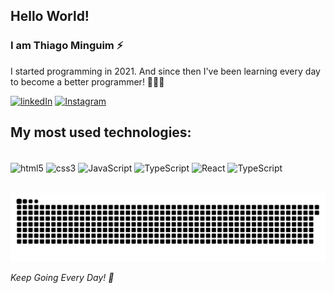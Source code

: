 ## Hello World!
### I am Thiago Minguim ⚡


I started programming in 2021. And since then I've been learning every day to become a better programmer!
🚀🚀🚀</br>

[![linkedIn](https://img.shields.io/badge/LinkedIn-0077B5?style=for-the-badge&logo=linkedin&logoColor=white)](https://www.linkedin.com/in/thiago-minguim-5b0baa209/)
[![Instagram](https://img.shields.io/badge/Instagram-E4405F?style=for-the-badge&logo=instagram&logoColor=white)](https://www.instagram.com/thminguim/)

## My most used technologies:
<div style="display: inline_block"><br/>
<img align="center" alt="html5" src="https://img.shields.io/badge/HTML5-E34F26?style=for-the-badge&logo=html5&logoColor=white"/>
<img align="center" alt="css3" src="https://img.shields.io/badge/CSS3-1572B6?style=for-the-badge&logo=css3&logoColor=white"/>
<img align="center" alt="JavaScript" src="https://img.shields.io/badge/JavaScript-F7DF1E?style=for-the-badge&logo=javascript&logoColor=black"/>
<img align="center" alt="TypeScript" src="https://img.shields.io/badge/TypeScript-007ACC?style=for-the-badge&logo=typescript&logoColor=white"/>
<img align="center" alt="React" src="https://img.shields.io/badge/React-20232A?style=for-the-badge&logo=react&logoColor=61DAFB"/>
<img align="center" alt="TypeScript" src="https://img.shields.io/badge/Vue.js-35495E?style=for-the-badge&logo=vue.js&logoColor=4FC08D"/>
</div></br>

![Snake animation](https://github.com/ThiagoMinguim/ThiagoMinguim/blob/output/github-contribution-grid-snake.svg)


*Keep Going Every Day! 🚀*
